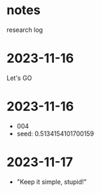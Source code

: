 # notes
research log
# 2023-11-16
Let's GO

# 2023-11-16
- 004
- seed: 0.5134154101700159

# 2023-11-17
- "Keep it simple, stupid!"
